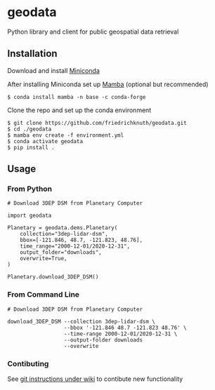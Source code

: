 # geodata
Python library and client for public geospatial data retrieval


## Installation

Download and install [Miniconda](https://docs.conda.io/en/latest/miniconda.html)  

After installing Miniconda set up [Mamba](https://mamba.readthedocs.io/en/latest/installation.html) (optional but recommended)
```
$ conda install mamba -n base -c conda-forge
```
Clone the repo and set up the conda environment  

```
$ git clone https://github.com/friedrichknuth/geodata.git
$ cd ./geodata
$ mamba env create -f environment.yml
$ conda activate geodata
$ pip install .
```

## Usage

### From Python

```
# Download 3DEP DSM from Planetary Computer

import geodata

Planetary = geodata.dems.Planetary(
    collection="3dep-lidar-dsm",
    bbox=[-121.846, 48.7, -121.823, 48.76],
    time_range="2000-12-01/2020-12-31",
    output_folder="downloads",
    overwrite=True,
)

Planetary.download_3DEP_DSM()

```

### From Command Line

```
# Download 3DEP DSM from Planetary Computer

download_3DEP_DSM --collection 3dep-lidar-dsm \
                  --bbox '-121.846 48.7 -121.823 48.76' \
                  --time-range 2000-12-01/2020-12-31 \
                  --output-folder downloads
                  --overwrite

```
### Contibuting
See [git instructions under wiki](https://github.com/friedrichknuth/geodata/wiki/Contributing-to-geodata) to contibute new functionality
